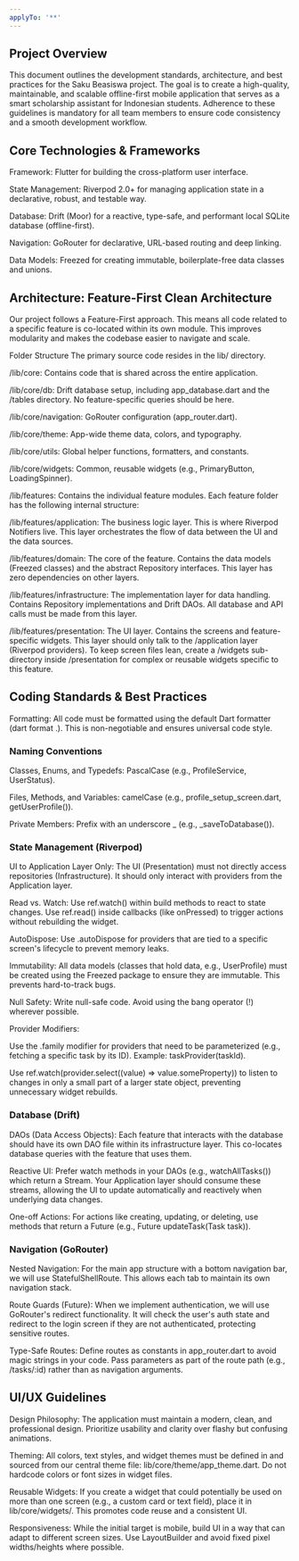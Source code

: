 ```yaml
---
applyTo: '**'
---
```

## Project Overview
This document outlines the development standards, architecture, and best practices for the Saku Beasiswa project. The goal is to create a high-quality, maintainable, and scalable offline-first mobile application that serves as a smart scholarship assistant for Indonesian students. Adherence to these guidelines is mandatory for all team members to ensure code consistency and a smooth development workflow.

## Core Technologies & Frameworks
Framework: Flutter for building the cross-platform user interface.

State Management: Riverpod 2.0+ for managing application state in a declarative, robust, and testable way.

Database: Drift (Moor) for a reactive, type-safe, and performant local SQLite database (offline-first).

Navigation: GoRouter for declarative, URL-based routing and deep linking.

Data Models: Freezed for creating immutable, boilerplate-free data classes and unions.

## Architecture: Feature-First Clean Architecture
Our project follows a Feature-First approach. This means all code related to a specific feature is co-located within its own module. This improves modularity and makes the codebase easier to navigate and scale.

Folder Structure
The primary source code resides in the lib/ directory.

/lib/core: Contains code that is shared across the entire application.

/lib/core/db: Drift database setup, including app_database.dart and the /tables directory. No feature-specific queries should be here.

/lib/core/navigation: GoRouter configuration (app_router.dart).

/lib/core/theme: App-wide theme data, colors, and typography.

/lib/core/utils: Global helper functions, formatters, and constants.

/lib/core/widgets: Common, reusable widgets (e.g., PrimaryButton, LoadingSpinner).

/lib/features: Contains the individual feature modules. Each feature folder has the following internal structure:

/lib/features/application: The business logic layer. This is where Riverpod Notifiers live. This layer orchestrates the flow of data between the UI and the data sources.

/lib/features/domain: The core of the feature. Contains the data models (Freezed classes) and the abstract Repository interfaces. This layer has zero dependencies on other layers.

/lib/features/infrastructure: The implementation layer for data handling. Contains Repository implementations and Drift DAOs. All database and API calls must be made from this layer.

/lib/features/presentation: The UI layer. Contains the screens and feature-specific widgets. This layer should only talk to the /application layer (Riverpod providers). To keep screen files lean, create a /widgets sub-directory inside /presentation for complex or reusable widgets specific to this feature.

## Coding Standards & Best Practices
Formatting: All code must be formatted using the default Dart formatter (dart format .). This is non-negotiable and ensures universal code style.

### Naming Conventions

Classes, Enums, and Typedefs: PascalCase (e.g., ProfileService, UserStatus).

Files, Methods, and Variables: camelCase (e.g., profile_setup_screen.dart, getUserProfile()).

Private Members: Prefix with an underscore _ (e.g., _saveToDatabase()).

### State Management (Riverpod)
UI to Application Layer Only: The UI (Presentation) must not directly access repositories (Infrastructure). It should only interact with providers from the Application layer.

Read vs. Watch: Use ref.watch() within build methods to react to state changes. Use ref.read() inside callbacks (like onPressed) to trigger actions without rebuilding the widget.

AutoDispose: Use .autoDispose for providers that are tied to a specific screen's lifecycle to prevent memory leaks.

Immutability: All data models (classes that hold data, e.g., UserProfile) must be created using the Freezed package to ensure they are immutable. This prevents hard-to-track bugs.

Null Safety: Write null-safe code. Avoid using the bang operator (!) wherever possible.

Provider Modifiers:

Use the .family modifier for providers that need to be parameterized (e.g., fetching a specific task by its ID). Example: taskProvider(taskId).

Use ref.watch(provider.select((value) => value.someProperty)) to listen to changes in only a small part of a larger state object, preventing unnecessary widget rebuilds.

### Database (Drift)
DAOs (Data Access Objects): Each feature that interacts with the database should have its own DAO file within its infrastructure layer. This co-locates database queries with the feature that uses them.

Reactive UI: Prefer watch methods in your DAOs (e.g., watchAllTasks()) which return a Stream. Your Application layer should consume these streams, allowing the UI to update automatically and reactively when underlying data changes.

One-off Actions: For actions like creating, updating, or deleting, use methods that return a Future (e.g., Future<void> updateTask(Task task)).

### Navigation (GoRouter)
Nested Navigation: For the main app structure with a bottom navigation bar, we will use StatefulShellRoute. This allows each tab to maintain its own navigation stack.

Route Guards (Future): When we implement authentication, we will use GoRouter's redirect functionality. It will check the user's auth state and redirect to the login screen if they are not authenticated, protecting sensitive routes.

Type-Safe Routes: Define routes as constants in app_router.dart to avoid magic strings in your code. Pass parameters as part of the route path (e.g., /tasks/:id) rather than as navigation arguments.

## UI/UX Guidelines
Design Philosophy: The application must maintain a modern, clean, and professional design. Prioritize usability and clarity over flashy but confusing animations.

Theming: All colors, text styles, and widget themes must be defined in and sourced from our central theme file: lib/core/theme/app_theme.dart. Do not hardcode colors or font sizes in widget files.

Reusable Widgets: If you create a widget that could potentially be used on more than one screen (e.g., a custom card or text field), place it in lib/core/widgets/. This promotes code reuse and a consistent UI.

Responsiveness: While the initial target is mobile, build UI in a way that can adapt to different screen sizes. Use LayoutBuilder and avoid fixed pixel widths/heights where possible.